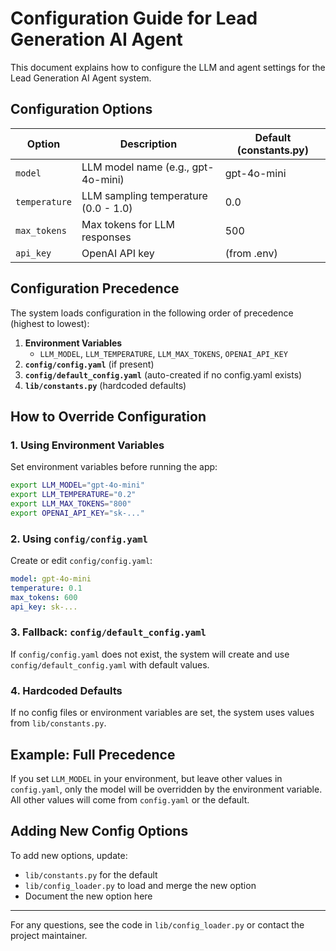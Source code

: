 # Configuration Guide for Lead Generation AI Agent

This document explains how to configure the LLM and agent settings for the Lead Generation AI Agent system.

## Configuration Options

| Option        | Description                                 | Default (constants.py) |
|--------------|---------------------------------------------|------------------------|
| `model`      | LLM model name (e.g., gpt-4o-mini)          | gpt-4o-mini            |
| `temperature`| LLM sampling temperature (0.0 - 1.0)        | 0.0                    |
| `max_tokens` | Max tokens for LLM responses                | 500                    |
| `api_key`    | OpenAI API key                              | (from .env)            |

## Configuration Precedence

The system loads configuration in the following order of precedence (highest to lowest):

1. **Environment Variables**
   - `LLM_MODEL`, `LLM_TEMPERATURE`, `LLM_MAX_TOKENS`, `OPENAI_API_KEY`
2. **`config/config.yaml`** (if present)
3. **`config/default_config.yaml`** (auto-created if no config.yaml exists)
4. **`lib/constants.py`** (hardcoded defaults)

## How to Override Configuration

### 1. Using Environment Variables
Set environment variables before running the app:

```sh
export LLM_MODEL="gpt-4o-mini"
export LLM_TEMPERATURE="0.2"
export LLM_MAX_TOKENS="800"
export OPENAI_API_KEY="sk-..."
```

### 2. Using `config/config.yaml`
Create or edit `config/config.yaml`:

```yaml
model: gpt-4o-mini
temperature: 0.1
max_tokens: 600
api_key: sk-...
```

### 3. Fallback: `config/default_config.yaml`
If `config/config.yaml` does not exist, the system will create and use `config/default_config.yaml` with default values.

### 4. Hardcoded Defaults
If no config files or environment variables are set, the system uses values from `lib/constants.py`.

## Example: Full Precedence
If you set `LLM_MODEL` in your environment, but leave other values in `config.yaml`, only the model will be overridden by the environment variable. All other values will come from `config.yaml` or the default.

## Adding New Config Options
To add new options, update:
- `lib/constants.py` for the default
- `lib/config_loader.py` to load and merge the new option
- Document the new option here

---
For any questions, see the code in `lib/config_loader.py` or contact the project maintainer. 